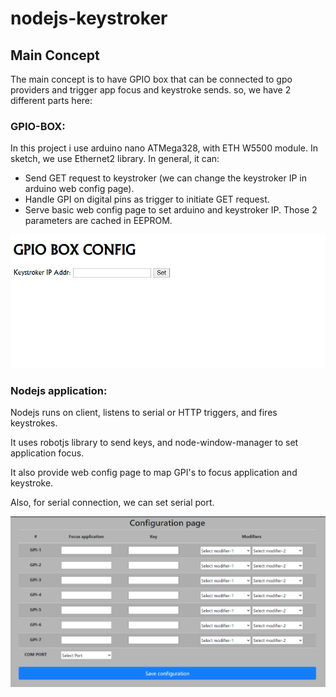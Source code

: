 # nodejs-keystroker 

## Main Concept

The main concept is to have GPIO box that can be connected to gpo providers and trigger app focus and keystroke sends. 
so, we have 2 different parts here:


### GPIO-BOX:

In this project i use arduino nano ATMega328, with ETH W5500 module. In sketch, we use Ethernet2 library.
In general, it can:
 - Send GET request to keystroker (we can change the keystroker IP in arduino web config page).
 - Handle GPI on digital pins as trigger to initiate GET request.
 - Serve basic web config page to set arduino and keystroker IP. Those 2 parameters are cached in EEPROM.

![Config Image](./docs/img/GPIO_Box_config.PNG)


### Nodejs application:

Nodejs runs on client, listens to serial or HTTP triggers, and fires keystrokes.

It uses robotjs library to send keys, and node-window-manager to set application focus. 

It also provide web config page to map GPI's to focus application and keystroke. 

Also, for serial connection, we can set serial port.

![Config Image](./docs/img/keystroker_config.PNG)



